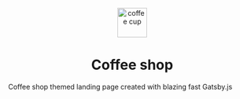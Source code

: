 <p align="center">
  <a href="https://pedantic-spence-ffd832.netlify.com">
    <img alt="coffee cup" src="https://www.gatsbyjs.org/monogram.svg" width="60" />
  </a>
</p>
<h1 align="center">
  Coffee shop
</h1>

Coffee shop themed landing page created with blazing fast Gatsby.js
